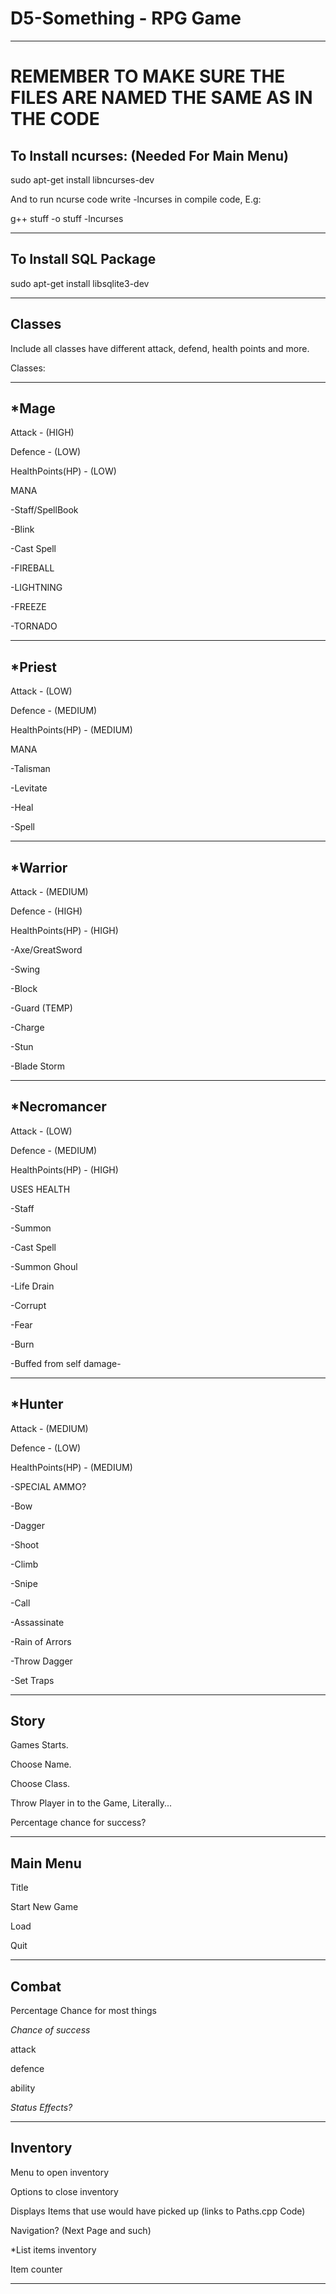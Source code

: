 # D5-Something - RPG Game

------------------------------

# REMEMBER TO MAKE SURE THE FILES ARE NAMED THE SAME AS IN THE CODE


To Install ncurses: (Needed For Main Menu)
------
sudo apt-get install libncurses-dev

And to run ncurse code write -lncurses in compile code, E.g:

g++ stuff -o stuff -lncurses

-------------------

To Install SQL Package
---
sudo apt-get install libsqlite3-dev

----

Classes
--------

Include all classes have different attack, defend, health points and more.

Classes:

-------------------------

*Mage 
-
Attack - (HIGH)

Defence - (LOW)

HealthPoints(HP) - (LOW)

MANA

-Staff/SpellBook

-Blink

-Cast Spell


-FIREBALL

-LIGHTNING

-FREEZE

-TORNADO

------------------------

*Priest 
-
Attack - (LOW)

Defence - (MEDIUM)

HealthPoints(HP) - (MEDIUM)

MANA

-Talisman

-Levitate

-Heal

-Spell

----------------------------

*Warrior 
-
Attack - (MEDIUM)

Defence - (HIGH)

HealthPoints(HP) - (HIGH)


-Axe/GreatSword

-Swing

-Block


-Guard (TEMP)

-Charge

-Stun

-Blade Storm

--------------------------

*Necromancer 
-
Attack - (LOW)

Defence - (MEDIUM)

HealthPoints(HP) - (HIGH)

USES HEALTH



-Staff

-Summon

-Cast Spell


-Summon Ghoul

-Life Drain

-Corrupt

-Fear

-Burn

-Buffed from self damage-

-------------

*Hunter
-
Attack - (MEDIUM)

Defence - (LOW)

HealthPoints(HP) - (MEDIUM)

-SPECIAL AMMO?



-Bow

-Dagger

-Shoot

-Climb


-Snipe

-Call

-Assassinate

-Rain of Arrors

-Throw Dagger

-Set Traps




-----------------------------------------------------------------------------------------
Story
-----

Games Starts.

Choose Name.

Choose Class.

Throw Player in to the Game, Literally...

Percentage chance for success?

-----------------------------------------------------------------------------------------

Main Menu
---------

Title

Start New  Game

Load

Quit

------------------------------------------------------------------------------------------

Combat
-----
Percentage Chance for most things

*Chance of success*

attack

defence

ability


*Status Effects?*

-----------------------------------------------------------------------------------------------

Inventory
---------
Menu to open inventory

Options to close inventory

Displays Items that use would have picked up (links to Paths.cpp Code)

Navigation? (Next Page and such)

*List items inventory

Item counter

-------------------------------------------------------------------------------------------------
